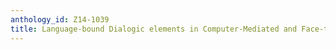 ```yaml
---
anthology_id: Z14-1039
title: Language-bound Dialogic elements in Computer-Mediated and Face-to-Face Communication
---
```

